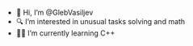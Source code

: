 - 👋 Hi, I’m @GlebVasiljev
- 🔍 I’m interested in unusual tasks solving and math
- 👨‍🎓 I’m currently learning C++
